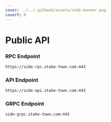 ```yaml
---
cover: ../../.gitbook/assets/side-banner.png
coverY: 0
---
```


# Public API

### **RPC Endpoint**

```bash
https://side-rpc.stake-town.com:443
```

### **API Endpoint**

```bash
https://side-api.stake-town.com:443
```

### **GRPC Endpoint**

```bash
side-grpc.stake-town.com:443
```
